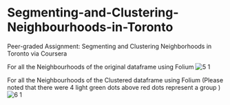 # Segmenting-and-Clustering-Neighbourhoods-in-Toronto
Peer-graded Assignment: Segmenting and Clustering Neighborhoods in Toronto via Coursera

For all the Neighbourhoods of the original dataframe using Folium
![5 1](https://user-images.githubusercontent.com/23467829/87871580-e847cc00-c9e3-11ea-973d-18975776ea62.PNG)

For all the Neighbourhoods of the Clustered dataframe using Folium (Please noted that there were 4 light green dots above red dots represent a group )
![6 1](https://user-images.githubusercontent.com/23467829/87871587-f3026100-c9e3-11ea-8427-f54e101ba303.PNG)
